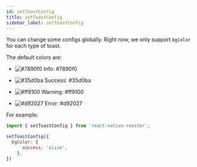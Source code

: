 ```yaml
---
id: setToastConfig
title: setToastConfig
sidebar_label: setToastConfig
---
```


You can change some configs globally. Right now, we only support `bgColor` for each type of toast. 

The default colors are:

- ![#7890f0](https://via.placeholder.com/15/7890f0/000000?text=+) Info: #7890f0

- ![#35d0ba](https://via.placeholder.com/15/35d0ba/000000?text=+) Success: #35d0ba

- ![#ff9100](https://via.placeholder.com/15/ff9100/000000?text=+) Warning: #ff9100

- ![#d92027](https://via.placeholder.com/15/d92027/000000?text=+) Error: #d92027


For example:

```javascript
import { setToastConfig } from 'react-native-rooster';

setToastConfig({
  bgColor: {
      success: 'olive',
    },
})
```
